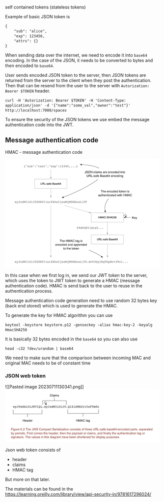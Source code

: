 self contained tokens (stateless tokens)

Example of basic JSON token is
```{json}
{
	"sub": "alice",
	"exp": 123456,
	"attrs": {}
}
```

When sending data over the internet, we need to encode it into `base64` encoding. In the case of the JSON, it needs to be converted to bytes and then encoded to `base64`.

User sends encoded JSON token to the server, then JSON tokens are returned from the server to the client when they post the authentication. Then that can be resend from the user to the server with `Autorization: Bearer $TOKEN` header.

```{bash}
curl -H 'Autorization: Bearer $TOKEN' -H 'Content-Type: application/json' -d '{"name":"some_val","owner":"test"}' http://localhost:7000/spaces
```

To ensure the security of the JSON tokens we use embed the message authentication code into the JWT.

## Message authentication code

HMAC - message authentication code 

![HMAC - how it works?](https://github.com/PROJECT-DEFIANT/Project-defiant/blob/main/images/HMAC.png?raw=true)

In this case when we first log in, we send our JWT token to the server, which uses the token to JWT token to generate a HMAC (message authentication code). HMAC is send back to the user to reuse in the authentication process.

Message authentication code generation need to use random 32 bytes key (back end stored) which is used to generate the HMAC.

To generate the key for HMAC algorithm you can use
```{bash}
keytool -keystore keystore.p12 -genseckey -alias hmac-key-2 -keyalg HmacSHA256
```

It is basically 32 bytes encoded in the `base64` so you can also use

```{bash}
head -c32 ?dev/urandom | base64
```

We need to make sure that the comparison between incoming MAC and original MAC needs to be of constant time


### JSON web token

![[Pasted image 20230711130341.png]]
![JWT](https://github.com/PROJECT-DEFIANT/Project-defiant/blob/main/images/HMAC2.png?raw=true)

Json web token consists of 
* header
* claims 
* HMAC tag

But more on that later.

The materials can be found in the https://learning.oreilly.com/library/view/api-security-in/9781617296024/
  
